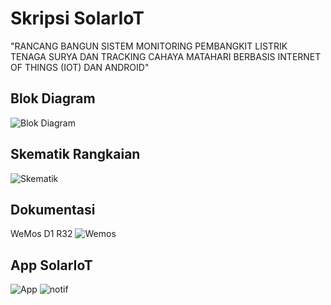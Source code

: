 # Skripsi SolarIoT

"RANCANG BANGUN SISTEM MONITORING PEMBANGKIT LISTRIK TENAGA SURYA DAN TRACKING CAHAYA MATAHARI BERBASIS INTERNET OF THINGS (IOT) DAN ANDROID"

## Blok Diagram

![Blok Diagram](https://github.com/user-attachments/assets/27469a8e-ac6d-4a92-bc6f-2bf2263edb26)

## Skematik Rangkaian

![Skematik](https://github.com/user-attachments/assets/5ea62821-1325-47bd-8f41-b8b7ec20e649)

## Dokumentasi
WeMos D1 R32
![Wemos](https://github.com/user-attachments/assets/c96c796e-83b8-4b17-951c-27c0a0e65678)

## App SolarIoT

![App](https://github.com/user-attachments/assets/ea46d771-20f2-4064-b446-d42eab7b07d9)
![notif](https://github.com/user-attachments/assets/6c5f7cab-410e-4354-8091-04fba6b5c7b2)
